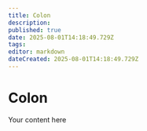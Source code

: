 ```yaml
---
title: Colon
description: 
published: true
date: 2025-08-01T14:18:49.729Z
tags: 
editor: markdown
dateCreated: 2025-08-01T14:18:49.729Z
---
```


# Colon
Your content here